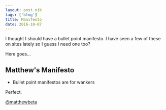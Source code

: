 ```yaml
---
layout: post.njk
tags: ['blog']
title: Manifesto
date: 2016-10-07
---
```


I thought I should have a bullet point manifesto. I have seen a few of these on sites lately so I guess I need one too?

Here goes...

## Matthew's Manifesto

* Bullet point manifestos are for wankers

Perfect.

[@matthewbeta](https://twitter.com/matthewbeta)
